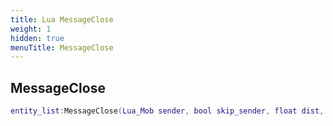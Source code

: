 ```yaml
---
title: Lua MessageClose
weight: 1
hidden: true
menuTitle: MessageClose
---
```

## MessageClose
```lua
entity_list:MessageClose(Lua_Mob sender, bool skip_sender, float dist, uint32 type, const char *message); -- void
```
